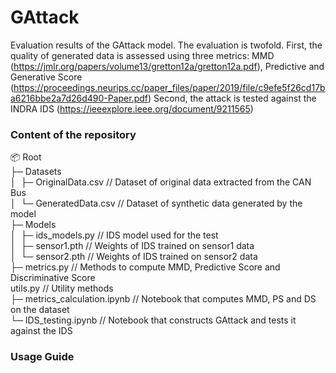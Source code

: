# GAttack 
Evaluation results of the GAttack model. 
The evaluation is twofold. First, the quality of generated data is assessed using three metrics: MMD (https://jmlr.org/papers/volume13/gretton12a/gretton12a.pdf), Predictive and Generative Score (https://proceedings.neurips.cc/paper_files/paper/2019/file/c9efe5f26cd17ba6216bbe2a7d26d490-Paper.pdf) 
Second, the attack is tested against the INDRA IDS (https://ieeexplore.ieee.org/document/9211565)

### Content of the repository  

📦 Root  
├─ Datasets  
│  ├─ OriginalData.csv  // Dataset of original data extracted from the CAN Bus  
│  └─ GeneratedData.csv  // Dataset of synthetic data generated by the model  
├─ Models  
│  ├─ ids_models.py // IDS model used for the test  
│  ├─ sensor1.pth // Weights of IDS trained on sensor1 data  
│  └─ sensor2.pth // Weights of IDS trained on sensor2 data  
├─ metrics.py // Methods to compute MMD, Predictive Score and Discriminative Score  
utils.py // Utility methods  
├─ metrics_calculation.ipynb // Notebook that computes MMD, PS and DS on the dataset  
└─ IDS_testing.ipynb // Notebook that constructs GAttack and tests it against the IDS  

### Usage Guide
